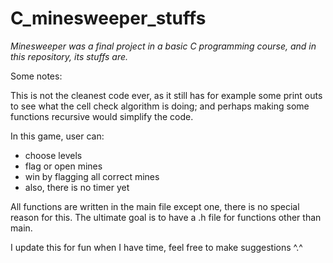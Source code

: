 # C_minesweeper_stuffs
<i>Minesweeper was a final project in a basic C programming course, and in this repository, its stuffs are.</i>


Some notes:

This is not the cleanest code ever, as it still has for example some print outs to see what the cell check algorithm is doing; and perhaps making some functions recursive would simplify the code. 

In this game, user can: 
  - choose levels 
  - flag or open mines
  - win by flagging all correct mines
  - also, there is no timer yet
  
All functions are written in the main file except one, there is no special reason for this. The ultimate goal is to have a .h file for functions other than main.

I update this for fun when I have time, feel free to make suggestions ^.^
